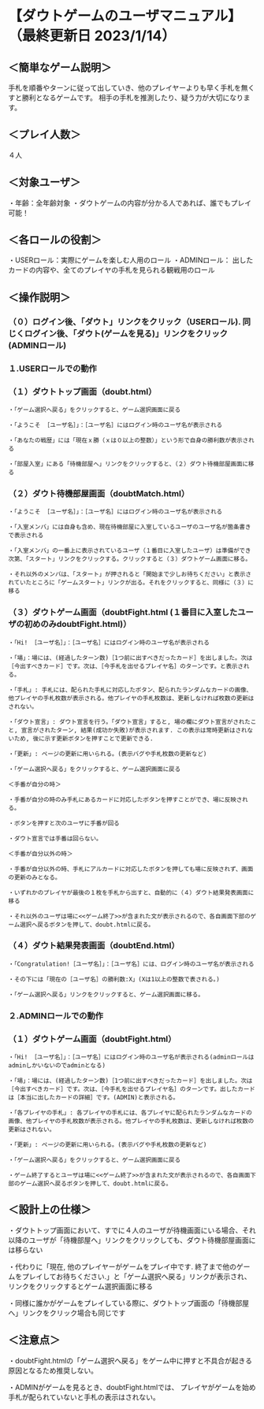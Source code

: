 # 【ダウトゲームのユーザマニュアル】（最終更新日 2023/1/14）

## ＜簡単なゲーム説明＞
手札を順番やターンに従って出していき、他のプレイヤーよりも早く手札を無くすと勝利となるゲームです。
相手の手札を推測したり、疑う力が大切になります。


## ＜プレイ人数＞
４人


## ＜対象ユーザ＞
・年齢：全年齢対象
・ダウトゲームの内容が分かる人であれば、誰でもプレイ可能！


## ＜各ロールの役割＞
・USERロール：実際にゲームを楽しむ人用のロール
・ADMINロール：
    出したカードの内容や、全てのプレイヤの手札を見られる観戦用のロール

## ＜操作説明＞
### （０）ログイン後、「ダウト」リンクをクリック（USERロール). 同じくログイン後、「ダウト(ゲームを見る)」リンクをクリック(ADMINロール)

### １.USERロールでの動作

### （１）ダウトトップ画面（doubt.html）

    ・「ゲーム選択へ戻る」をクリックすると、ゲーム選択画面に戻る

    ・「ようこそ ［ユーザ名］」：［ユーザ名］にはログイン時のユーザ名が表示される

    ・「あなたの戦歴」には「現在ｘ勝（ｘは０以上の整数）」という形で自身の勝利数が表示される

    ・「部屋入室」にある「待機部屋へ」リンクをクリックすると、（２）ダウト待機部屋画面に移る

### （２）ダウト待機部屋画面（doubtMatch.html）

    ・「ようこそ ［ユーザ名］」：［ユーザ名］にはログイン時のユーザ名が表示される

    ・「入室メンバ」には自身も含め、現在待機部屋に入室しているユーザのユーザ名が箇条書きで表示される

    ・「入室メンバ」の一番上に表示されているユーザ（１番目に入室したユーザ）は準備ができ次第、「スタート」リンクをクリックする。クリックすると（３）ダウトゲーム画面に移る。

    ・それ以外のメンバは、「スタート」が押されると「開始まで少しお待ちください」と表示されていたところに「ゲームスタート」リンクが出る。それをクリックすると、同様に（３）に移る

### （３）ダウトゲーム画面（doubtFight.html (１番目に入室したユーザの初めのみdoubtFight.html)）

    ・「Hi! ［ユーザ名］」：［ユーザ名］にはログイン時のユーザ名が表示される

    ・「場」：場には、(経過したターン数)［1つ前に出すべきだったカード］を出しました。次は［今出すべきカード］です。次は、［今手札を出せるプレイヤ名］のターンです。と表示される。

    ・「手札」: 手札には、配られた手札に対応したボタン、配られたランダムなカードの画像、他プレイヤの手札枚数が表示される。他プレイヤの手札枚数は、更新しなければ枚数の更新はされない。

    ・「ダウト宣言」: ダウト宣言を行う。「ダウト宣言」すると, 場の欄にダウト宣言がされたこと, 宣言がされたターン, 結果(成功か失敗)が表示されます. この表示は常時更新はされないため, 後に示す更新ボタンを押すことで更新できる.

    ・「更新」: ページの更新に用いられる。(表示バグや手札枚数の更新など)

    ・「ゲーム選択へ戻る」をクリックすると、ゲーム選択画面に戻る

    ＜手番が自分の時＞

    ・手番が自分の時のみ手札にあるカードに対応したボタンを押すことができ、場に反映される。

    ・ボタンを押すと次のユーザに手番が回る

    ・ダウト宣言では手番は回らない。

    ＜手番が自分以外の時＞

    ・手番が自分以外の時、手札にアルカードに対応したボタンを押しても場に反映されず、画面の更新のみとなる。

    ・いずれかのプレイヤが最後の１枚を手札から出すと、自動的に（４）ダウト結果発表画面に移る

    ・それ以外のユーザは場に<<ゲーム終了>>が含まれた文が表示されるので、各自画面下部のゲーム選択へ戻るボタンを押して、doubt.htmlに戻る。

### （４）ダウト結果発表画面（doubtEnd.html）

    ・「Congratulation!［ユーザ名］」：［ユーザ名］には、ログイン時のユーザ名が表示される

    ・その下には「現在の［ユーザ名］の勝利数:X」(Xは1以上の整数で表される。)

    ・「ゲーム選択へ戻る」リンクをクリックすると、ゲーム選択画面に移る。

### ２.ADMINロールでの動作

### （１）ダウトゲーム画面（doubtFight.html）

    ・「Hi! ［ユーザ名］」：［ユーザ名］にはログイン時のユーザ名が表示される(adminロールはadminしかいないのでadminとなる)

    ・「場」：場には、(経過したターン数)［1つ前に出すべきだったカード］を出しました。次は［今出すべきカード］です。次は、［今手札を出せるプレイヤ名］のターンです。出したカードは［本当に出したカードの詳細］です。(ADMIN)と表示される。

    ・「各プレイヤの手札」: 各プレイヤの手札には、各プレイヤに配られたランダムなカードの画像、他プレイヤの手札枚数が表示される。他プレイヤの手札枚数は、更新しなければ枚数の更新はされない。

    ・「更新」: ページの更新に用いられる。(表示バグや手札枚数の更新など)

    ・「ゲーム選択へ戻る」をクリックすると、ゲーム選択画面に戻る

    ・ゲーム終了するとユーザは場に<<ゲーム終了>>が含まれた文が表示されるので、各自画面下部のゲーム選択へ戻るボタンを押して、doubt.htmlに戻る。


## ＜設計上の仕様＞

・ダウトトップ画面において、すでに４人のユーザが待機画面にいる場合、それ以降のユーザが「待機部屋へ」リンクをクリックしても、ダウト待機部屋画面には移らない

・代わりに「現在, 他のプレイヤーがゲームをプレイ中です.    終了まで他のゲームをプレイしてお待ちください.」と「ゲーム選択へ戻る」リンクが表示され、リンクをクリックするとゲーム選択画面に移る

・同様に誰かがゲームをプレイしている際に、ダウトトップ画面の「待機部屋へ」リンクをクリック場合も同じです


## ＜注意点＞

・doubtFight.htmlの「ゲーム選択へ戻る」をゲーム中に押すと不具合が起きる原因となるため推奨しない。

・ADMINがゲームを見るとき、doubtFight.htmlでは、 プレイヤがゲームを始め手札が配られていないと手札の表示はされない。
